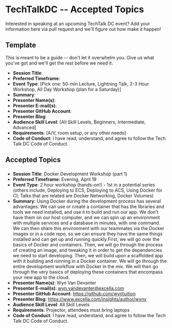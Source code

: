 # TechTalkDC -- Accepted Topics
Interested in speaking at an upcoming TechTalk DC event? Add your information here via pull request and we'll figure out how make it happen!

## Template
This is meant to be a guide -- don't let it overwhelm you. Give us what you've got and we'll get the rest before we need it.


* **Session Title**:  
 * **Preferred Timeframe**:  
 * **Event Type**: [Pick one: 50-min Lecture, Lightning Talk, 2-3 Hour Workshop, All Day Workshop (plan for a Saturday)]
 * **Summary**:
 * **Presenter Name(s)**:
 * **Presenter E-mail(s)**:
 * **Presenter GitHub Account**:
 * **Presenter Blog**:
 * **Audience Skill Level**: [All Skill Levels, Beginners, Intermediate, Advanced]
 * **Requirements**: [A/V, room setup, or any other needs]
 * **Code of Conduct**: I have read, understand, and agree to follow the Tech Talk DC Code of Conduct.

## Accepted Topics
### 
* **Session Title**: Docker Development Workshop (part 1)
 * **Preferred Timeframe**: Evening, April 19
 * **Event Type**: 2 hour workshop (hands-on!) - 1st in a potential series (others include, Deploying to ECS, Deploying to ACS, Using Docker for CI; Talks that are related are Docker Networking, Docker Volumes)
 * **Summary**: Using Docker during the development process has several advantages. We can use or create a container that has the libraries and tools we need installed, and use it to build and run our app. We don’t have them on our host computer, and we can spin up an environment with multiple services and a database in minutes, with one command. We can then share this environment with our teammates via the Docker images or in a code repo, so we can ensure they have the same things installed and can get up and running quickly.First, we will go over the basics of Docker and containers. Then, we will go through the process of creating an image, and tweaking it in order to get the dependencies we need to start developing. Then, we will build upon a scaffolded app with it building and running in a Docker container. We will go through the entire development workflow with Docker in the mix. We will then go through the very basics of deploying these containers that encompass your new app to the cloud. 
 * **Presenter Name(s)**: Wyn Van Devanter 
 * **Presenter E-mail(s)**: wyn.vandevanter@excella.com
 * **Presenter GitHub Account**: https://github.com/wyntuition
 * **Presenter Blog**: https://www.excella.com/insights/author/wynv
 * **Audience Skill Level**: All Skill Levels
 * **Requirements**: Projector, attendees must bring laptops
 * **Code of Conduct**: I have read, understand, and agree to follow the Tech Talk DC Code of Conduct.
